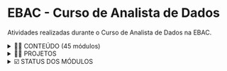 #  EBAC - Curso de Analista de Dados
 
Atividades realizadas durante o Curso de Analista de Dados na EBAC.  


 <details ><summary>  👨‍🎓 CONTEÚDO (45 módulos)</summary>

<p>

1. Python
2. Análise de Dados
3. Controle de Versão
4. Análise de Dados Avançada
5. SQL
6. Inteligência de Negócios
7. Computação em Nuvem e Big Data

</p>

</details>
  

 <details><summary> 👨‍🎓 PROJETOS</summary>

<p>

1. Análise exploratória de dados de logística em Python
2. Análise exploratória de dados de crédito em SQL
3. Painel de dados da Covid-19
4. Pipeline de dados do Telegram

</p>

</details>


 <details><summary> ☑️ STATUS DOS MÓDULOS</summary>

<p>

- [x] Python: Variáveis & Tipos de Dados
- [x] Python: Estruturas de Dados
- [x] Python: Fluxo Condicional & Repetição
- [x] Python: Arquivos & Funções
- [x] Python: Programação Funcional
- [x] Python: Programação Orientada a Objetos
- [x] Python: Módulos & Pacotes
- [x] Python: Tratamento de Erros
- [x] Python: Scripting
- [x] Coleta de Dados I
- [x] Coleta de Dados II
- [x] Data Wrangling I
- [x] Data Wrangling II
- [x] Visualização de dados I
- [x] Visualização de dados II
- [x] 1º Projeto: Análise Exploratória de Dados em Python I
- [ ] 1º Projeto: Análise Exploratória de Dados em Python II
- [ ] Controle de Versão I
- [ ] Controle de Versão II
- [ ] Controle de Versão III
- [ ] Fundamentos de Matemática
- [ ] Fundamentos de Estatística
- [ ] Aprendizado de Máquina - Fundamentos
- [ ] Aprendizado de Máquina - Regressão
- [ ] Aprendizado de Máquina - Classificação
- [ ] Aprendizado de Máquina - Agrupamento
- [ ] Séries Temporais
- [ ] SQL: Base de dados & Linguagem SQL
- [ ] SQL: Trabalhando com Tabelas
- [ ] Selecionando & Ordenando
- [ ] SQL: Filtrando & Seleção Condicional
- [ ] SQL: Agregações
- [ ] SQL: Trabalhando com Múltiplas Tabelas
- [ ] SQL: Técnicas Avançadas
- [ ] Projeto Final
- [ ] Visualização interativa de dados
- [ ] 3º Projeto: Dashboard de dados
- [ ] Computação em Nuvem I
- [ ] Computação em Nuvem II
- [ ] Computação em Nuvem III Abertura
- [ ] Big Data I - Processamento
- [ ] Big Data II - Processamento
- [ ] 4º Projeto: Pipeline de dados do Telegram I
- [ ] 4° Projeto: Pipeline de dados nativo na nuvem II
- [ ] Projeto Final
